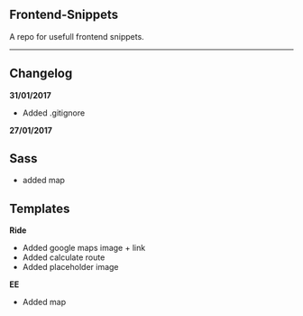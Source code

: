 ## Frontend-Snippets

A repo for usefull frontend snippets.

---

## Changelog

**31/01/2017**

* Added .gitignore

**27/01/2017**


## Sass

* added map

## Templates

**Ride**

* Added google maps image + link
* Added calculate route
* Added placeholder image


**EE**

* Added map
